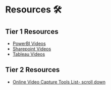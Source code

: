 # Resources 🛠️ 

## Tier 1 Resources
- [PowerBI Videos](https://learn.microsoft.com/en-us/training/browse/?products=power-bi)
- [Sharepoint Videos](https://support.microsoft.com/en-us/office/sharepoint-video-training-cb8ef501-84db-4427-ac77-ec2009fb8e23)
- [Tableau Videos](https://www.tableau.com/learn/training)


## Tier 2 Resources
- [Online Video Capture Tools List- scroll down](https://techwhirl.com/technical-writer-tips-tricks-video-tutorials/)
